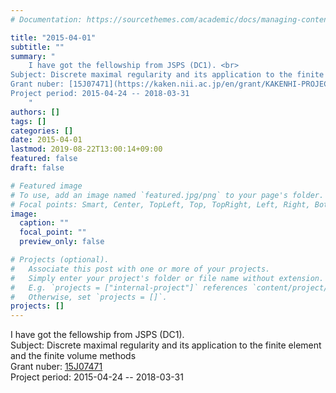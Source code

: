 ```yaml
---
# Documentation: https://sourcethemes.com/academic/docs/managing-content/

title: "2015-04-01"
subtitle: ""
summary: "
    I have got the fellowship from JSPS (DC1). <br>
Subject: Discrete maximal regularity and its application to the finite element and the finite volume methods  <br>
Grant nuber: [15J07471](https://kaken.nii.ac.jp/en/grant/KAKENHI-PROJECT-15J07471/)  <br>
Project period: 2015-04-24 -- 2018-03-31
    "
authors: []
tags: []
categories: []
date: 2015-04-01
lastmod: 2019-08-22T13:00:14+09:00
featured: false
draft: false

# Featured image
# To use, add an image named `featured.jpg/png` to your page's folder.
# Focal points: Smart, Center, TopLeft, Top, TopRight, Left, Right, BottomLeft, Bottom, BottomRight.
image:
  caption: ""
  focal_point: ""
  preview_only: false

# Projects (optional).
#   Associate this post with one or more of your projects.
#   Simply enter your project's folder or file name without extension.
#   E.g. `projects = ["internal-project"]` references `content/project/deep-learning/index.md`.
#   Otherwise, set `projects = []`.
projects: []
---
```


I have got the fellowship from JSPS (DC1).   
Subject: Discrete maximal regularity and its application to the finite element and the finite volume methods  
Grant nuber: [15J07471](https://kaken.nii.ac.jp/en/grant/KAKENHI-PROJECT-15J07471/)   
Project period: 2015-04-24 -- 2018-03-31
